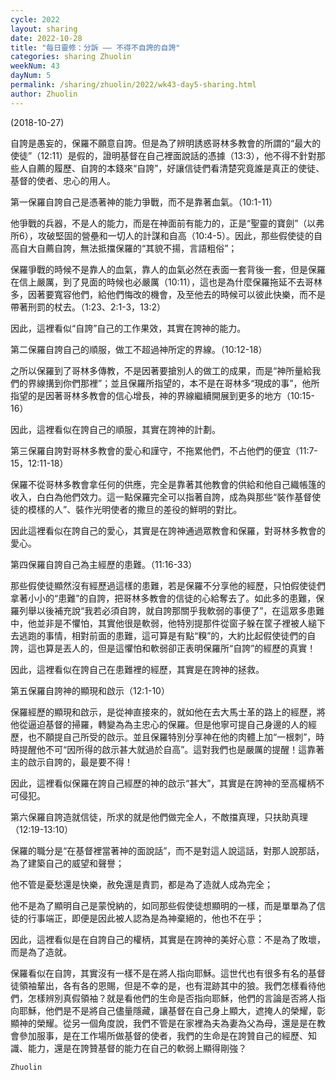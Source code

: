 ```yaml
---
cycle: 2022
layout: sharing
date: 2022-10-28
title: "每日靈修：分訴 —— 不得不自誇的自誇"
categories: sharing Zhuolin
weekNum: 43
dayNum: 5
permalink: /sharing/zhuolin/2022/wk43-day5-sharing.html
author: Zhuolin
---
```

(2018-10-27)

自誇是愚妄的，保羅不願意自誇。但是為了辨明誘惑哥林多教會的所謂的“最大的使徒”（12:11）是假的，證明基督在自己裡面說話的憑據（13:3），他不得不針對那些人自薦的履歷、自誇的本錢來“自誇”，好讓信徒們看清楚究竟誰是真正的使徒、基督的使者、忠心的用人。

第一保羅自誇自己是憑著神的能力爭戰，而不是靠著血氣。（10:1-11）

他爭戰的兵器，不是人的能力，而是在神面前有能力的，正是“聖靈的寶劍”（以弗所6），攻破堅固的營壘和一切人的計謀和自高（10:4-5）。因此，那些假使徒的自高自大自薦自誇，無法抵擋保羅的“其貌不揚，言語粗俗”；

保羅爭戰的時候不是靠人的血氣，靠人的血氣必然在表面一套背後一套，但是保羅在信上嚴厲，到了見面的時候也必嚴厲（10:11），這也是為什麼保羅拖延不去哥林多，因著要寬容他們，給他們悔改的機會，及至他去的時候可以彼此快樂，而不是帶著刑罰的杖去。（1:23、2:1-3，13:2）

因此，這裡看似“自誇”自己的工作果效，其實在誇神的能力。

第二保羅自誇自己的順服，做工不超過神所定的界線。（10:12-18）

之所以保羅到了哥林多傳教，不是因著要搶別人的做工的成果，而是“神所量給我們的界線搆到你們那裡”；並且保羅所指望的，本不是在哥林多“現成的事”，他所指望的是因著哥林多教會的信心增長，神的界線繼續開展到更多的地方（10:15-16）

因此，這裡看似在誇自己的順服，其實在誇神的計劃。

第三保羅自誇對哥林多教會的愛心和謹守，不拖累他們，不占他們的便宜（11:7-15，12:11-18）

保羅不從哥林多教會拿任何的供應，完全是靠著其他教會的供給和他自己織帳篷的收入，白白為他們效力。這一點保羅完全可以指著自誇，成為與那些“裝作基督使徒的模樣的人”、裝作光明使者的撒旦的差役的鮮明的對比。

因此這裡看似在誇自己的愛心，其實是在誇神通過眾教會和保羅，對哥林多教會的愛心。

第四保羅自誇自己為主經歷的患難。（11:16-33）

那些假使徒顯然沒有經歷過這樣的患難，若是保羅不分享他的經歷，只怕假使徒們拿著小小的“患難”的自誇，把哥林多教會的信徒的心給奪去了。如此多的患難，保羅列舉以後補充說“我若必須自誇，就自誇那關乎我軟弱的事便了”，在這眾多患難中，他並非是不懼怕，其實他很是軟弱，他特別提那件從窗子躲在筐子裡被人縋下去逃跑的事情，相對前面的患難，這可算是有點“糗”的，大約比起假使徒們的自誇，這也算是丟人的，但是這懼怕和軟弱卻正表明保羅所“自誇”的經歷的真實！

因此，這裡看似在誇自己在患難裡的經歷，其實是在誇神的拯救。

第五保羅自誇神的顯現和啟示（12:1-10）

保羅經歷的顯現和啟示，是從神直接來的，就如他在去大馬士革的路上的經歷，將他從逼迫基督的掃羅，轉變為為主忠心的保羅。但是他寧可提自己身邊的人的經歷，也不願提自己所受的啟示。並且保羅特別分享神在他的肉體上加“一根刺”，時時提醒他不可“因所得的啟示甚大就過於自高”。這對我們也是嚴厲的提醒！這靠著主的啟示自誇的，最是要不得！

因此，這裡看似保羅在誇自己經歷的神的啟示“甚大”，其實是在誇神的至高權柄不可侵犯。

第六保羅自誇造就信徒，所求的就是他們做完全人，不敵擋真理，只扶助真理（12:19-13:10）

保羅的職分是“在基督裡當著神的面說話”，而不是對這人說這話，對那人說那話，為了建築自己的威望和聲譽；

他不管是憂愁還是快樂，赦免還是責罰，都是為了造就人成為完全；

他不是為了顯明自己是蒙悅納的，如同那些假使徒想顯明的一樣，而是單單為了信徒的行事端正，即便是因此被人認為是為神棄絕的，他也不在乎；

因此，這裡看似是在自誇自己的權柄，其實是在誇神的美好心意：不是為了敗壞，而是為了造就。

保羅看似在自誇，其實沒有一樣不是在將人指向耶穌。這世代也有很多有名的基督徒領袖輩出，各有各的恩賜，但是不幸的是，也有混跡其中的狼。我們怎樣看待他們，怎樣辨別真假領袖？就是看他們的生命是否指向耶穌，他們的言論是否將人指向耶穌，他們是不是將自己儘量隱藏，讓基督在自己身上顯大，遮掩人的榮耀，彰顯神的榮耀。從另一個角度說，我們不管是在家裡為夫為妻為父為母，還是是在教會參加服事，是在工作場所做基督的使者，我們的生命是在誇贊自己的經歷、知識、能力，還是在誇贊基督的能力在自己的軟弱上顯得剛強？

`Zhuolin`
